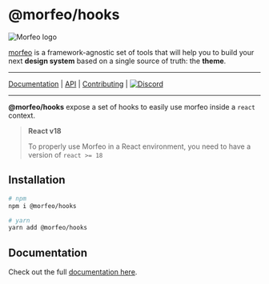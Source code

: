 # @morfeo/hooks

![Morfeo logo](https://morfeo.dev/img/morfeo.png)

[morfeo](https://morfeo.dev) is a framework-agnostic set of tools that will help you to build your next **design system** based on a single source of truth: the **theme**.

---

[Documentation](https://morfeo.dev) | [API](https://github.com/morfeojs/morfeo) | [Contributing](https://github.com/morfeojs/morfeo/blob/main/CONTRIBUTING.md) | [![Discord](https://badgen.net/badge/icon/discord?icon=discord&label)](https://discord.gg/5hbsKMBRBh)

---

**@morfeo/hooks** expose a set of hooks to easily use morfeo inside a `react` context.

> **React v18**
>
> To properly use Morfeo in a React environment, you need to have a version of `react >= 18`

## Installation

```bash
# npm
npm i @morfeo/hooks

# yarn
yarn add @morfeo/hooks
```

## Documentation

Check out the full [documentation here](https://morfeo.dev/docs/Packages/hooks).
